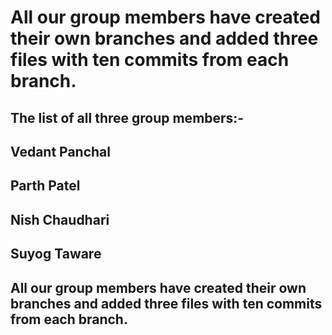 # All our group members have created their own branches and added three files with ten commits from each branch.
## The list of all three group members:-
## Vedant Panchal
## Parth Patel
## Nish Chaudhari
## Suyog Taware
## All our group members have created their own branches and added three files with ten commits from each branch. 
